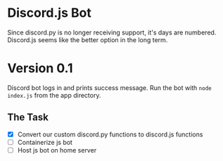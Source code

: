 # Discord.js Bot

Since discord.py is no longer receiving support, it's days are numbered. Discord.js 
seems like the better option in the long term. 

# Version 0.1

Discord bot logs in and prints success message. Run the bot with `node index.js` from the app directory.

## The Task

- [x] Convert our custom discord.py functions to discord.js functions
- [ ] Containerize js bot
- [ ] Host js bot on home server